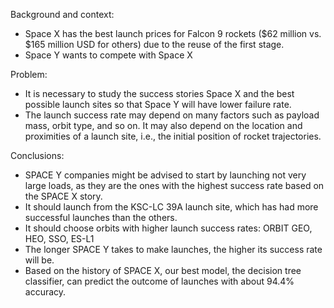 Background and context:
* Space X has the best launch prices for Falcon 9 rockets ($62 million vs. $165 million USD for others) due to the reuse of the first stage. 
* Space Y wants to compete with Space X

Problem:
* It is necessary to study the success stories Space X and the best possible launch sites so that Space Y will have lower failure rate.
* The launch success rate may depend on many factors such as payload mass, orbit type, and so on. It may also depend on the location and proximities of a launch site, i.e., the initial position of rocket trajectories.

Conclusions:
* SPACE Y companies might be advised to start by launching not very large loads, as they are the ones with the highest success rate based on the SPACE X story.
* It should launch from the KSC-LC 39A launch site, which has had more successful launches than the others.
* It should choose orbits with higher launch success rates: ORBIT GEO, HEO, SSO, ES-L1
* The longer SPACE Y takes to make launches, the higher its success rate will be.
* Based on the history of SPACE X, our best model, the decision tree classifier, can predict the outcome of launches with about 94.4% accuracy.
